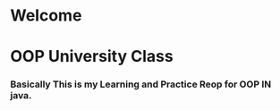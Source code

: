 # Welcome
# OOP University Class

### Basically This is my Learning and Practice Reop for OOP IN java.
